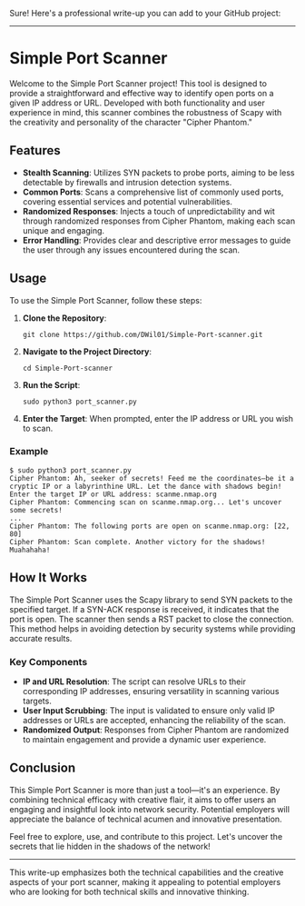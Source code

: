 Sure! Here's a professional write-up you can add to your GitHub project:

---

# Simple Port Scanner

Welcome to the Simple Port Scanner project! This tool is designed to provide a straightforward and effective way to identify open ports on a given IP address or URL. Developed with both functionality and user experience in mind, this scanner combines the robustness of Scapy with the creativity and personality of the character "Cipher Phantom."

## Features

- **Stealth Scanning**: Utilizes SYN packets to probe ports, aiming to be less detectable by firewalls and intrusion detection systems.
- **Common Ports**: Scans a comprehensive list of commonly used ports, covering essential services and potential vulnerabilities.
- **Randomized Responses**: Injects a touch of unpredictability and wit through randomized responses from Cipher Phantom, making each scan unique and engaging.
- **Error Handling**: Provides clear and descriptive error messages to guide the user through any issues encountered during the scan.

## Usage

To use the Simple Port Scanner, follow these steps:

1. **Clone the Repository**: 
   ```
   git clone https://github.com/DWil01/Simple-Port-scanner.git
   ```

2. **Navigate to the Project Directory**:
   ```
   cd Simple-Port-scanner
   ```

3. **Run the Script**:
   ```
   sudo python3 port_scanner.py
   ```

4. **Enter the Target**: When prompted, enter the IP address or URL you wish to scan.

### Example

```
$ sudo python3 port_scanner.py
Cipher Phantom: Ah, seeker of secrets! Feed me the coordinates—be it a cryptic IP or a labyrinthine URL. Let the dance with shadows begin!
Enter the target IP or URL address: scanme.nmap.org
Cipher Phantom: Commencing scan on scanme.nmap.org... Let's uncover some secrets!
...
Cipher Phantom: The following ports are open on scanme.nmap.org: [22, 80]
Cipher Phantom: Scan complete. Another victory for the shadows! Muahahaha!
```

## How It Works

The Simple Port Scanner uses the Scapy library to send SYN packets to the specified target. If a SYN-ACK response is received, it indicates that the port is open. The scanner then sends a RST packet to close the connection. This method helps in avoiding detection by security systems while providing accurate results.

### Key Components

- **IP and URL Resolution**: The script can resolve URLs to their corresponding IP addresses, ensuring versatility in scanning various targets.
- **User Input Scrubbing**: The input is validated to ensure only valid IP addresses or URLs are accepted, enhancing the reliability of the scan.
- **Randomized Output**: Responses from Cipher Phantom are randomized to maintain engagement and provide a dynamic user experience.

## Conclusion

This Simple Port Scanner is more than just a tool—it's an experience. By combining technical efficacy with creative flair, it aims to offer users an engaging and insightful look into network security. Potential employers will appreciate the balance of technical acumen and innovative presentation.

Feel free to explore, use, and contribute to this project. Let's uncover the secrets that lie hidden in the shadows of the network!

---

This write-up emphasizes both the technical capabilities and the creative aspects of your port scanner, making it appealing to potential employers who are looking for both technical skills and innovative thinking.
